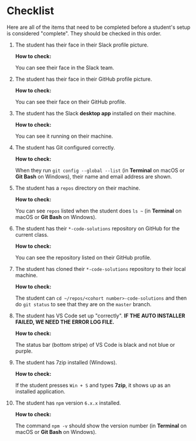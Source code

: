 # Checklist

Here are all of the items that need to be completed before a student's setup is considered "complete". They should be checked in this order.

1. The student has their face in their Slack profile picture.

    **How to check:**

    You can see their face in the Slack team.

1. The student has their face in their GitHub profile picture.

    **How to check:**

    You can see their face on their GitHub profile.

1. The student has the Slack **desktop app** installed on their machine.

    **How to check:**

    You can see it running on their machine.

1. The student has Git configured correctly.

    **How to check:**

    When they run `git config --global --list` (in **Terminal** on macOS or **Git Bash** on Windows), their name and email address are shown.

1. The student has a `repos` directory on their machine.

    **How to check:**

    You can see `repos` listed when the student does `ls ~` (in **Terminal** on macOS or **Git Bash** on Windows).

1. The student has their `*-code-solutions` repository on GitHub for the current class.

    **How to check:**

    You can see the repository listed on their GitHub profile.

1. The student has cloned their `*-code-solutions` repository to their local machine.

    **How to check:**

    The student can `cd ~/repos/<cohort number>-code-solutions` and then do `git status` to see that they are on the `master` branch.

1. The student has VS Code set up "correctly". **IF THE AUTO INSTALLER FAILED, WE NEED THE ERROR LOG FILE.**

    **How to check:**

    The status bar (bottom stripe) of VS Code is black and not blue or purple.

1. The student has 7zip installed (Windows).

    **How to check:**

    If the student presses `Win + S` and types **7zip**, it shows up as an installed application.

1. The student has `npm` version `6.x.x` installed.

    **How to check:**

    The command `npm -v` should show the version number (in **Terminal** on macOS or **Git Bash** on Windows).
